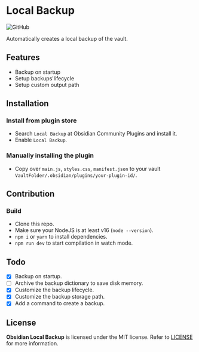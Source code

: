 # Local Backup

![GitHub](https://img.shields.io/github/license/cgcel/obsidian-local-backup)

Automatically creates a local backup of the vault.

## Features

- Backup on startup
- Setup backups'lifecycle
- Setup custom output path

## Installation

### Install from plugin store

- Search `Local Backup` at Obsidian Community Plugins and install it.
- Enable `Local Backup`.

### Manually installing the plugin

- Copy over `main.js`, `styles.css`, `manifest.json` to your vault `VaultFolder/.obsidian/plugins/your-plugin-id/`.

## Contribution

### Build

- Clone this repo.
- Make sure your NodeJS is at least v16 (`node --version`).
- `npm i` or `yarn` to install dependencies.
- `npm run dev` to start compilation in watch mode.

## Todo

- [x] Backup on startup.
- [ ] Archive the backup dictionary to save disk memory.
- [x] Customize the backup lifecycle.
- [x] Customize the backup storage path.
- [x] Add a command to create a backup.

## License

**Obsidian Local Backup** is licensed under the MIT license. Refer to [LICENSE](https://github.com/cgcel/obsidian-local-backup/blob/master/LICENSE) for more information.
